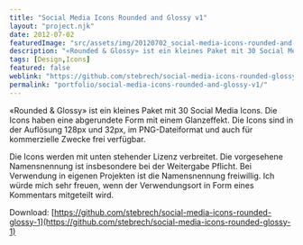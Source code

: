 ```yaml
---
title: "Social Media Icons Rounded and Glossy v1"
layout: "project.njk"
date: 2012-07-02
featuredImage: "src/assets/img/20120702_social-media-icons-rounded-and-glossy-v1_0.jpg"
description: "«Rounded & Glossy» ist ein kleines Paket mit 30 Social Media Icons. Die Icons haben eine abgerundete Form mit einem Glanzeffekt."
tags: [Design,Icons]
featured: false
weblink: "https://github.com/stebrech/social-media-icons-rounded-glossy-1"
permalink: "portfolio/social-media-icons-rounded-and-glossy-v1/"
---
```


«Rounded & Glossy» ist ein kleines Paket mit 30 Social Media Icons. Die Icons haben eine abgerundete Form mit einem Glanzeffekt. Die Icons sind in der Auflösung 128px und 32px, im PNG-Dateiformat und auch für kommerzielle Zwecke frei verfügbar.

Die Icons werden mit unten stehender Lizenz verbreitet. Die vorgesehene Namensnennung ist insbesondere bei der Weitergabe Pflicht. Bei Verwendung in eigenen Projekten ist die Namensnennung freiwillig. Ich würde mich sehr freuen, wenn der Verwendungsort in Form eines Kommentars mitgeteilt wird.

Download: [https://github.com/stebrech/social-media-icons-rounded-glossy-1](https://github.com/stebrech/social-media-icons-rounded-glossy-1)

